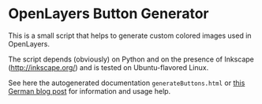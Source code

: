 OpenLayers Button Generator
===========================

This is a small script that helps to generate custom colored images used in 
OpenLayers.

The script depends (obviously) on Python and on the presence of Inkscape 
(http://inkscape.org/) and is tested on Ubuntu-flavored Linux. 

See here the autogenerated documentation ``generateButtons.html`` or [this 
German blog post](http://www.terrestris.de/2009/07/27/opensource-hilfsscript-zum-umfarben-und-restylen-der-openlayers-buttons-openlayersbuttongenerator/)
for information and usage help. 